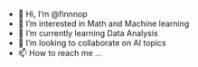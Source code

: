- 👋 Hi, I’m @finnnop
- 👀 I’m interested in Math and Machine learning
- 🌱 I’m currently learning Data Analysis
- 💞️ I’m looking to collaborate on AI topics
- 📫 How to reach me ...

<!---
finnnop/finnnop is a ✨ special ✨ repository because its `README.md` (this file) appears on your GitHub profile.
You can click the Preview link to take a look at your changes.
--->
